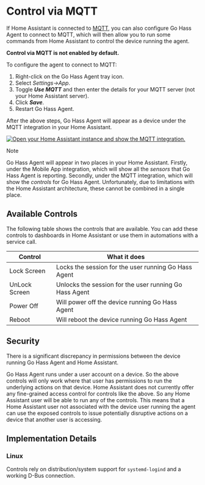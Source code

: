 <!--
 Copyright (c) 2024 Joshua Rich <joshua.rich@gmail.com>

 This software is released under the MIT License.
 https://opensource.org/licenses/MIT
-->

# Control via MQTT

If Home Assistant is connected to
[MQTT](https://www.home-assistant.io/integrations/mqtt/), you can also configure
Go Hass Agent to connect to MQTT, which will then allow you to run some commands
from Home Assistant to control the device running the agent.

**Control via MQTT is not enabled by default.**

To configure the agent to connect to MQTT:

1. Right-click on the Go Hass Agent tray icon.
2. Select *Settings->App*.
3. Toggle ***Use MQTT*** and then enter the details for your MQTT server (not
   your Home Assistant server).
4. Click ***Save***.
5. Restart Go Hass Agent.

After the above steps, Go Hass Agent will appear as a device under the MQTT
integration in your Home Assistant.

[![Open your Home Assistant instance and show the MQTT integration.](https://my.home-assistant.io/badges/integration.svg)](https://my.home-assistant.io/redirect/integration/?domain=mqtt)

> [!NOTE]
> Go Hass Agent will appear in two places in your Home Assistant.
> Firstly, under the Mobile App integration, which will show all the *sensors*
> that Go Hass Agent is reporting. Secondly, under the MQTT integration, which
> will show the *controls* for Go Hass Agent. Unfortunately, due to limitations
> with the Home Assistant architecture, these cannot be combined in a single
> place.

## Available Controls

The following table shows the controls that are available.  You can add these
controls to dashboards in Home Assistant or use them in automations with a
service call.

| Control | What it does |
|--------|------------------|
| Lock Screen | Locks the session for the user running Go Hass Agent |
| UnLock Screen | Unlocks the session for the user running Go Hass Agent |
| Power Off | Will power off the device running Go Hass Agent |
| Reboot | Will reboot the device running Go Hass Agent |

## Security

There is a significant discrepancy in permissions between the device running Go Hass Agent and Home Assistant.

Go Hass Agent runs under a user account on a device. So the above controls will only work where that user has permissions to run the underlying actions on that device. Home Assistant does not currently offer any fine-grained access control for controls like the above. So any Home Assistant user will be able to run any of the controls. This means that a Home Assistant user not associated with the device user running the agent can use the exposed controls to issue potentially disruptive actions on a device that another user is accessing.

## Implementation Details

### Linux

Controls rely on distribution/system support for `systemd-logind` and a working D-Bus connection.
